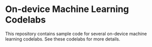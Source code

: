 # On-device Machine Learning Codelabs

This repository contains sample code for several on-device machine learning codelabs. See these codelabs for more details.
